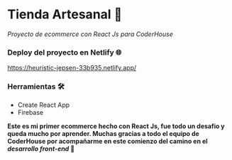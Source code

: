 # Tienda Artesanal 💟
*Proyecto de ecommerce con React Js para CoderHouse*

### Deploy del proyecto en Netlify 🌐
https://heuristic-jepsen-33b935.netlify.app/ 

### Herramientas 🛠️
- Create React App
- Firebase


**Este es mi primer ecommerce hecho con React Js, fue todo un desafio y queda mucho por aprender. Muchas gracias a todo el equipo de CoderHouse por acompañarme 
en este comienzo del camino en el _desarrollo front-end_ 🙂**
